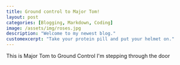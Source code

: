 ```yaml
---
title: Ground control to Major Tom!
layout: post
categories: [Blogging, Markdown, Coding]
image: /assets/img/roses.jpg
description: "Welcome to my newest blog."
customexcerpt: "Take your protein pill and put your helmet on."
---
```


This is Major Tom to Ground Control
I'm stepping through the door

